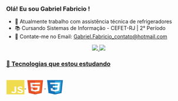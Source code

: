   ### Olá! Eu sou Gabriel Fabricio !

- 🔨 Atualmente trabalho com assistência técnica de refrigeradores
- 📚 Cursando Sistemas de Informação - CEFET-RJ | 2° Período
- 👯 Contate-me no Email: Gabriel.Fabricio_contato@hotmail.com

<div align="center">
  <a href="https://github.com/Gfabrici0">
   <img height="150em" src="https://github-readme-stats.vercel.app/api?username=Gfabrici0&show_icons=true&theme=gotham&include_all_commits=true&count_private=true&custom_title=Estatísticas%20GitHub%20de%20Gabriel"/> 
   <img height="150em" src="https://github-readme-stats.vercel.app/api/top-langs/?username=Gfabrici0&layout=compact&langs_count=7&theme=gotham&custom_title=Principais%20Linguagens&card_width=240em"/>
</div>
  
  ### 📖 Tecnologias que estou estudando  
 
</div>
<div style="display: inline_block"><br>
  <img align="center" alt="Gabriel-Js" height="40" width="50" src="https://raw.githubusercontent.com/devicons/devicon/master/icons/javascript/javascript-plain.svg">
  <img align="center" alt="Gabriel-HTML" height="40" width="50" src="https://raw.githubusercontent.com/devicons/devicon/master/icons/html5/html5-original.svg">
  <img align="center" alt="Gabriel-CSS" height="40" width="50" src="https://raw.githubusercontent.com/devicons/devicon/master/icons/css3/css3-original.svg">
</div>
  
  

